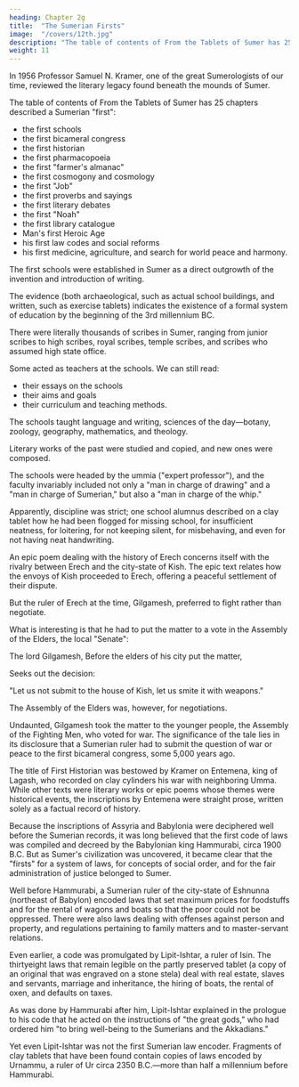 ```yaml
---
heading: Chapter 2g
title:  "The Sumerian Firsts"
image:  "/covers/12th.jpg"
description: "The table of contents of From the Tablets of Sumer has 25 chapters described Sumerian 'firsts'"
weight: 11
---
```



In 1956 Professor Samuel N. Kramer, one of the great Sumerologists of our time, reviewed the literary legacy found beneath the mounds of Sumer. 

The table of contents of From the Tablets of Sumer has 25 chapters described a Sumerian "first":
- the first schools
- the first bicameral congress
- the first historian
- the first pharmacopoeia
- the first "farmer's almanac"
- the first cosmogony and cosmology
- the first "Job"
- the first proverbs and sayings
- the first literary debates
- the first "Noah"
- the first library catalogue
- Man's first Heroic Age
- his first law codes and social reforms
- his first medicine, agriculture, and search for world peace and harmony.


The first schools were established in Sumer as a direct outgrowth of the invention and introduction of writing. 

The evidence (both archaeological, such as actual school buildings, and written, such as exercise tablets) indicates the existence of a formal system of education by the beginning of the 3rd millennium BC. 

There were literally thousands of scribes in Sumer, ranging from junior scribes to high scribes, royal scribes, temple scribes, and scribes who assumed high state office.

Some acted as teachers at the schools. We can still read:
- their essays on the schools
- their aims and goals
- their curriculum and teaching methods.

The schools taught language and writing, sciences of the day—botany, zoology, geography, mathematics, and theology. 

Literary works of the past were studied and copied, and new ones were composed.

The schools were headed by the ummia ("expert professor"), and the faculty invariably included not only a "man in charge of drawing" and a "man in charge of Sumerian," but also a "man in charge of the whip." 

Apparently, discipline was strict; one school alumnus described on a clay tablet how he had been flogged for missing school, for insufficient neatness, for loitering, for not keeping silent, for misbehaving, and even for not having neat handwriting.

An epic poem dealing with the history of Erech concerns itself with the rivalry between Erech and the city-state of Kish. The epic text relates how the envoys of Kish proceeded to Erech, offering a peaceful settlement of their dispute. 

But the ruler of Erech at the time, Gilgamesh, preferred to fight rather than negotiate.

What is interesting is that he had to put the matter to a vote in the Assembly of the Elders, the local "Senate":

The lord Gilgamesh,
Before the elders of his city put the matter,

Seeks out the decision:

"Let us not submit to the house of Kish,
let us smite it with weapons."

The Assembly of the Elders was, however, for negotiations. 

Undaunted, Gilgamesh took the matter to the younger people, the Assembly of the Fighting Men, who voted for war. The significance of the tale lies in its disclosure that a Sumerian ruler had to submit the question of war or peace to the first bicameral congress, some 5,000 years ago.

The title of First Historian was bestowed by Kramer on Entemena, king of Lagash, who recorded on clay cylinders his war with neighboring Umma. While other texts were literary works or epic poems whose themes were historical events, the inscriptions by Entemena were straight prose, written solely as a factual record of history.

Because the inscriptions of Assyria and Babylonia were deciphered well before
the Sumerian records, it was long believed that the first code of laws was compiled
and decreed by the Babylonian king Hammurabi, circa 1900 B.C. But as Sumer's
civilization was uncovered, it became clear that the "firsts" for a system of laws, for
concepts of social order, and for the fair administration of justice belonged to
Sumer.

Well before Hammurabi, a Sumerian ruler of the city-state of Eshnunna (northeast of Babylon) encoded laws that set maximum prices for foodstuffs and for the rental of wagons and boats so that the poor could not be oppressed. There
were also laws dealing with offenses against person and property, and regulations
pertaining to family matters and to master-servant relations.

Even earlier, a code was promulgated by Lipit-Ishtar, a ruler of Isin. The thirtyeight laws that remain legible on the partly preserved tablet (a copy of an original that was engraved on a stone stela) deal with real estate, slaves and servants, marriage and inheritance, the hiring of boats, the rental of oxen, and defaults on taxes.

As was done by Hammurabi after him, Lipit-Ishtar explained in the prologue to his code that he acted on the instructions of "the great gods," who had ordered him "to bring well-being to the Sumerians and the Akkadians."

Yet even Lipit-Ishtar was not the first Sumerian law encoder. Fragments of clay tablets that have been found contain copies of laws encoded by Urnammu, a ruler of Ur circa 2350 B.C.—more than half a millennium before Hammurabi. 

